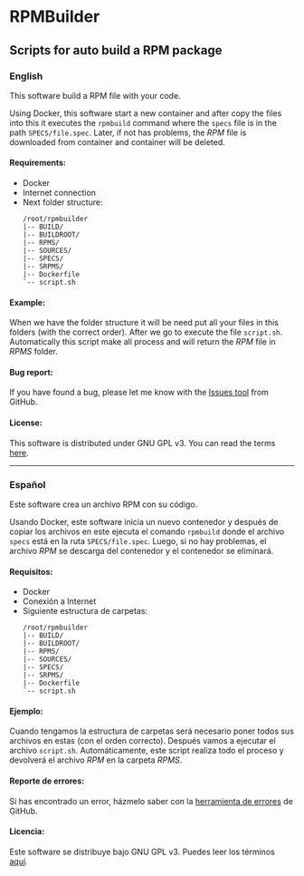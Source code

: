 # RPMBuilder
## Scripts for auto build a RPM package

### English

This software build a RPM file with your code.

Using Docker, this software start a new container and after copy the files into this it executes the `rpmbuild` command where the `specs` file is in the path `SPECS/file.spec`. Later, if not has problems, the *RPM* file is downloaded from container and container will be deleted.

#### Requirements:
- Docker
- Internet connection
- Next folder structure:
    ```
    /root/rpmbuilder
    |-- BUILD/
    |-- BUILDROOT/
    |-- RPMS/
    |-- SOURCES/
    |-- SPECS/
    |-- SRPMS/
    |-- Dockerfile
    `-- script.sh
    ```

#### Example:
When we have the folder structure it will be need put all your files in this folders (with the correct order). After we go to execute the file `script.sh`. Automatically this script make all process and will return the *RPM* file in *RPMS* folder.

#### Bug report:
If you have found a bug, please let me know with the [Issues tool](https://github.com/aramcap/rpmbuilder/issues) from GitHub.

#### License:
This software is distributed under GNU GPL v3. You can read the terms [here](https://github.com/aramcap/rpmbuilder/blob/master/LICENSE).

---

### Español

Este software crea un archivo RPM con su código.

Usando Docker, este software inicia un nuevo contenedor y después de copiar los archivos en este ejecuta el comando `rpmbuild` donde el archivo `specs` está en la ruta `SPECS/file.spec`. Luego, si no hay problemas, el archivo *RPM* se descarga del contenedor y el contenedor se eliminará.

#### Requisitos:
- Docker
- Conexión a Internet
- Siguiente estructura de carpetas:
    ```
    /root/rpmbuilder
    |-- BUILD/
    |-- BUILDROOT/
    |-- RPMS/
    |-- SOURCES/
    |-- SPECS/
    |-- SRPMS/
    |-- Dockerfile
    `-- script.sh
    ```

#### Ejemplo:
Cuando tengamos la estructura de carpetas será necesario poner todos sus archivos en estas (con el orden correcto). Después vamos a ejecutar el archivo `script.sh`. Automáticamente, este script realiza todo el proceso y devolverá el archivo *RPM* en la carpeta *RPMS*.

#### Reporte de errores:
Si has encontrado un error, házmelo saber con la [herramienta de errores](https://github.com/aramcap/rpmbuilder/issues) de GitHub.

#### Licencia:
Este software se distribuye bajo GNU GPL v3. Puedes leer los términos [aquí](https://github.com/aramcap/rpmbuilder/blob/master/LICENSE).